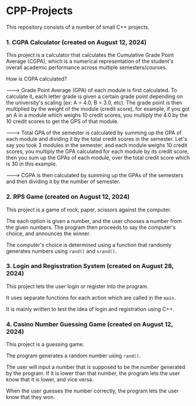 # CPP-Projects
This repository consists of a number of small C++ projects.

### 1. CGPA Calculator (created on August 12, 2024)
This project is a calculator that calculates the Cumulative Grade Point Average (CGPA), which is a numerical representation of the student's overall academic performance across multiple semesters/courses.

How is CGPA calculated?

---> Grade Point Average (GPA) of each module is first calculated. To calculate it, each letter grade is given a certain grade point depending on the university's scaling (ex: A = 4.0, B = 3.0, etc). The grade point is then multiplied by the weight of the module (credit score), for example, if you got an A in a module which weighs 10 credit scores, you multiply the 4.0 by the 10 credit scores to get the GPS of that module.

---> Total GPA of the semester is calculated by summing up the GPA of each module and dividing it by the total credit scores in the semester. Let's say you took 3 modules in the semester, and each module weighs 10 credit scores, you multiply the GPA calculated for each module by its credit score, then you sum up the GPAs of each module, over the total credit score which is 30 in this example.

---> CGPA is then calculated by summing up the GPAs of the semesters and then dividing it by the number of semester.

### 2. RPS Game (created on August 12, 2024)
This project is a game of rock, paper, scissors against the computer.

The each option is given a number, and the user chooses a number from the given numbers. The program then proceeds to say the computer's choice, and announces the winner.

The computer's choice is determined using a function that randomly generates numbers using `rand()` and `srand()`.

### 3. Login and Regisstration System (created on August 28, 2024)
This project lets the user login or register into the program. 

It uses separate functions for each action which are called in the `main`.

It is mainly written to test the idea of login and registration using C++.

### 4. Casino Number Guessing Game (created on August 12, 2024)
This project is a guessing game.

The program generates a random number using `rand()`.

The user will input a number that is supposed to be the number generated by the program. If it is lower than that number, the program lets the user know that it is lower, and vice versa.

When the user guesses the number correctly, the program lets the user know that they won.